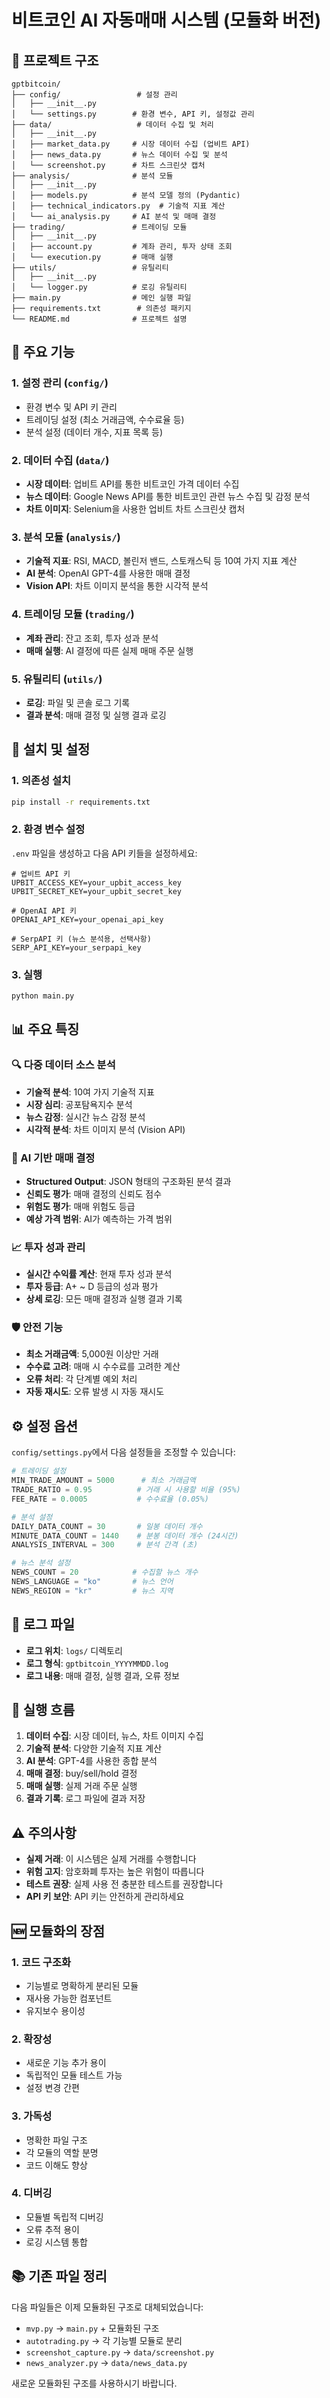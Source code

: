 # 비트코인 AI 자동매매 시스템 (모듈화 버전)

## 📁 프로젝트 구조

```
gptbitcoin/
├── config/                 # 설정 관리
│   ├── __init__.py
│   └── settings.py        # 환경 변수, API 키, 설정값 관리
├── data/                   # 데이터 수집 및 처리
│   ├── __init__.py
│   ├── market_data.py     # 시장 데이터 수집 (업비트 API)
│   ├── news_data.py       # 뉴스 데이터 수집 및 분석
│   └── screenshot.py      # 차트 스크린샷 캡처
├── analysis/              # 분석 모듈
│   ├── __init__.py
│   ├── models.py          # 분석 모델 정의 (Pydantic)
│   ├── technical_indicators.py  # 기술적 지표 계산
│   └── ai_analysis.py     # AI 분석 및 매매 결정
├── trading/               # 트레이딩 모듈
│   ├── __init__.py
│   ├── account.py         # 계좌 관리, 투자 상태 조회
│   └── execution.py       # 매매 실행
├── utils/                 # 유틸리티
│   ├── __init__.py
│   └── logger.py          # 로깅 유틸리티
├── main.py                # 메인 실행 파일
├── requirements.txt        # 의존성 패키지
└── README.md              # 프로젝트 설명
```

## 🚀 주요 기능

### 1. 설정 관리 (`config/`)
- 환경 변수 및 API 키 관리
- 트레이딩 설정 (최소 거래금액, 수수료율 등)
- 분석 설정 (데이터 개수, 지표 목록 등)

### 2. 데이터 수집 (`data/`)
- **시장 데이터**: 업비트 API를 통한 비트코인 가격 데이터 수집
- **뉴스 데이터**: Google News API를 통한 비트코인 관련 뉴스 수집 및 감정 분석
- **차트 이미지**: Selenium을 사용한 업비트 차트 스크린샷 캡처

### 3. 분석 모듈 (`analysis/`)
- **기술적 지표**: RSI, MACD, 볼린저 밴드, 스토캐스틱 등 10여 가지 지표 계산
- **AI 분석**: OpenAI GPT-4를 사용한 매매 결정
- **Vision API**: 차트 이미지 분석을 통한 시각적 분석

### 4. 트레이딩 모듈 (`trading/`)
- **계좌 관리**: 잔고 조회, 투자 성과 분석
- **매매 실행**: AI 결정에 따른 실제 매매 주문 실행

### 5. 유틸리티 (`utils/`)
- **로깅**: 파일 및 콘솔 로그 기록
- **결과 분석**: 매매 결정 및 실행 결과 로깅

## 🔧 설치 및 설정

### 1. 의존성 설치
```bash
pip install -r requirements.txt
```

### 2. 환경 변수 설정
`.env` 파일을 생성하고 다음 API 키들을 설정하세요:

```env
# 업비트 API 키
UPBIT_ACCESS_KEY=your_upbit_access_key
UPBIT_SECRET_KEY=your_upbit_secret_key

# OpenAI API 키
OPENAI_API_KEY=your_openai_api_key

# SerpAPI 키 (뉴스 분석용, 선택사항)
SERP_API_KEY=your_serpapi_key
```

### 3. 실행
```bash
python main.py
```

## 📊 주요 특징

### 🔍 다중 데이터 소스 분석
- **기술적 분석**: 10여 가지 기술적 지표
- **시장 심리**: 공포탐욕지수 분석
- **뉴스 감정**: 실시간 뉴스 감정 분석
- **시각적 분석**: 차트 이미지 분석 (Vision API)

### 🤖 AI 기반 매매 결정
- **Structured Output**: JSON 형태의 구조화된 분석 결과
- **신뢰도 평가**: 매매 결정의 신뢰도 점수
- **위험도 평가**: 매매 위험도 등급
- **예상 가격 범위**: AI가 예측하는 가격 범위

### 📈 투자 성과 관리
- **실시간 수익률 계산**: 현재 투자 성과 분석
- **투자 등급**: A+ ~ D 등급의 성과 평가
- **상세 로깅**: 모든 매매 결정과 실행 결과 기록

### 🛡️ 안전 기능
- **최소 거래금액**: 5,000원 이상만 거래
- **수수료 고려**: 매매 시 수수료를 고려한 계산
- **오류 처리**: 각 단계별 예외 처리
- **자동 재시도**: 오류 발생 시 자동 재시도

## ⚙️ 설정 옵션

`config/settings.py`에서 다음 설정들을 조정할 수 있습니다:

```python
# 트레이딩 설정
MIN_TRADE_AMOUNT = 5000      # 최소 거래금액
TRADE_RATIO = 0.95          # 거래 시 사용할 비율 (95%)
FEE_RATE = 0.0005           # 수수료율 (0.05%)

# 분석 설정
DAILY_DATA_COUNT = 30       # 일봉 데이터 개수
MINUTE_DATA_COUNT = 1440    # 분봉 데이터 개수 (24시간)
ANALYSIS_INTERVAL = 300     # 분석 간격 (초)

# 뉴스 분석 설정
NEWS_COUNT = 20            # 수집할 뉴스 개수
NEWS_LANGUAGE = "ko"       # 뉴스 언어
NEWS_REGION = "kr"         # 뉴스 지역
```

## 📝 로그 파일

- **로그 위치**: `logs/` 디렉토리
- **로그 형식**: `gptbitcoin_YYYYMMDD.log`
- **로그 내용**: 매매 결정, 실행 결과, 오류 정보

## 🔄 실행 흐름

1. **데이터 수집**: 시장 데이터, 뉴스, 차트 이미지 수집
2. **기술적 분석**: 다양한 기술적 지표 계산
3. **AI 분석**: GPT-4를 사용한 종합 분석
4. **매매 결정**: buy/sell/hold 결정
5. **매매 실행**: 실제 거래 주문 실행
6. **결과 기록**: 로그 파일에 결과 저장

## ⚠️ 주의사항

- **실제 거래**: 이 시스템은 실제 거래를 수행합니다
- **위험 고지**: 암호화폐 투자는 높은 위험이 따릅니다
- **테스트 권장**: 실제 사용 전 충분한 테스트를 권장합니다
- **API 키 보안**: API 키는 안전하게 관리하세요

## 🆕 모듈화의 장점

### 1. **코드 구조화**
- 기능별로 명확하게 분리된 모듈
- 재사용 가능한 컴포넌트
- 유지보수 용이성

### 2. **확장성**
- 새로운 기능 추가 용이
- 독립적인 모듈 테스트 가능
- 설정 변경 간편

### 3. **가독성**
- 명확한 파일 구조
- 각 모듈의 역할 분명
- 코드 이해도 향상

### 4. **디버깅**
- 모듈별 독립적 디버깅
- 오류 추적 용이
- 로깅 시스템 통합

## 📚 기존 파일 정리

다음 파일들은 이제 모듈화된 구조로 대체되었습니다:
- `mvp.py` → `main.py` + 모듈화된 구조
- `autotrading.py` → 각 기능별 모듈로 분리
- `screenshot_capture.py` → `data/screenshot.py`
- `news_analyzer.py` → `data/news_data.py`

새로운 모듈화된 구조를 사용하시기 바랍니다.
